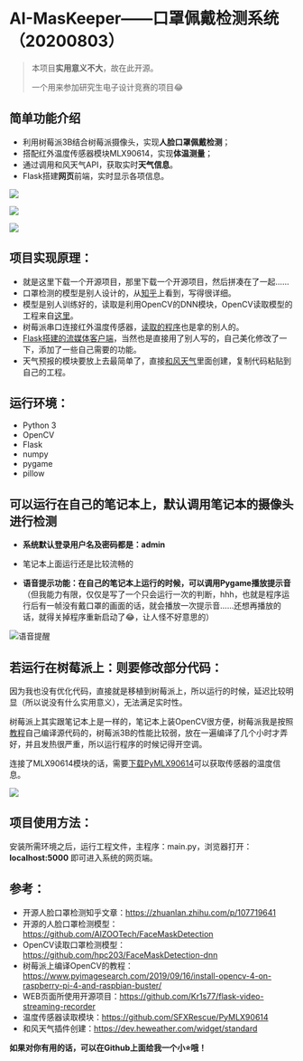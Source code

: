 # **AI-MasKeeper——口罩佩戴检测系统（20200803）**

> 本项目**实用意义不大**，故在此开源。
>
> 一个用来参加研究生电子设计竞赛的项目😂



## 简单功能介绍

- 利用树莓派3B结合树莓派摄像头，实现**人脸口罩佩戴检测**；
- 搭配红外温度传感器模块MLX90614，实现**体温测量**；
- 通过调用和风天气API，获取实时**天气信息**。
- Flask搭建**网页**前端，实时显示各项信息。

![](pic4.png)

![](pic5.png)

![](pic3.png)



## 项目实现原理：

- 就是这里下载一个开源项目，那里下载一个开源项目，然后拼凑在了一起……
- 口罩检测的模型是别人设计的，从[知乎](https://zhuanlan.zhihu.com/p/107719641)上看到，写得很详细。
- 模型是别人训练好的，读取是利用OpenCV的DNN模块，OpenCV读取模型的工程来自[这里](https://github.com/hpc203/FaceMaskDetection-dnn)。
- 树莓派串口连接红外温度传感器，[读取的程序](https://github.com/SFXRescue/PyMLX90614)也是拿的别人的。
- [Flask搭建的流媒体客户端](https://github.com/Kr1s77/flask-video-streaming-recorder)，当然也是直接用了别人写的，自己美化修改了一下，添加了一些自己需要的功能。
- 天气预报的模块要放上去最简单了，直接[和风天气](https://dev.heweather.com/widget/standard)里面创建，复制代码粘贴到自己的工程。



## 运行环境：

- Python 3
- OpenCV
- Flask
- numpy
- pygame
- pillow



## 可以运行在自己的笔记本上，默认调用笔记本的摄像头进行检测

- **系统默认登录用户名及密码都是：admin**

- 笔记本上面运行还是比较流畅的

- **语音提示功能：**在自己的笔记本上运行的时候，可以调用Pygame播放**提示音**（但我能力有限，仅仅是写了一个只会运行一次的判断，hhh，也就是程序运行后有一帧没有戴口罩的画面的话，就会播放一次提示音……还想再播放的话，就得关掉程序重新启动了😂，让人怪不好意思的）

![语音提醒](pic2.png)

## 若运行在树莓派上：则要修改部分代码：

因为我也没有优化代码，直接就是移植到树莓派上，所以运行的时候，延迟比较明显（所以说没有什么实用意义），无法满足实时性。

树莓派上其实跟笔记本上是一样的，笔记本上装OpenCV很方便，树莓派我是按照[教程](https://www.pyimagesearch.com/2019/09/16/install-opencv-4-on-raspberry-pi-4-and-raspbian-buster/)自己编译源代码的，树莓派3B的性能比较弱，放在一遍编译了几个小时才弄好，并且发热很严重，所以运行程序的时候记得开空调。

连接了MLX90614模块的话，需要[下载PyMLX90614](https://github.com/SFXRescue/PyMLX90614)可以获取传感器的温度信息。

![](.\需要修改的代码.png)



## 项目使用方法：

安装所需环境之后，运行工程文件，主程序：main.py，浏览器打开：**localhost:5000** 即可进入系统的网页端。



## **参考：**

- 开源人脸口罩检测知乎文章：https://zhuanlan.zhihu.com/p/107719641
- 开源的人脸口罩检测模型：https://github.com/AIZOOTech/FaceMaskDetection
- OpenCV读取口罩检测模型：https://github.com/hpc203/FaceMaskDetection-dnn
- 树莓派上编译OpenCV的教程：https://www.pyimagesearch.com/2019/09/16/install-opencv-4-on-raspberry-pi-4-and-raspbian-buster/
- WEB页面所使用开源项目：https://github.com/Kr1s77/flask-video-streaming-recorder
- 温度传感器读取模块：https://github.com/SFXRescue/PyMLX90614
- 和风天气插件创建：https://dev.heweather.com/widget/standard



**如果对你有用的话，可以在Github上面给我一个小⭐哦！**



